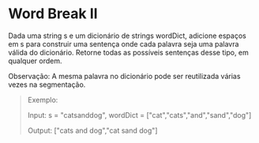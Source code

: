 # Word Break II

Dada uma string s e um dicionário de strings wordDict, adicione espaços em s para construir uma sentença onde cada palavra seja uma palavra válida do dicionário. Retorne todas as possíveis sentenças desse tipo, em qualquer ordem.

Observação: A mesma palavra no dicionário pode ser reutilizada várias vezes na segmentação.


> Exemplo:
>
> Input: s = "catsanddog", wordDict = ["cat","cats","and","sand","dog"]
>
> Output: ["cats and dog","cat sand dog"]
